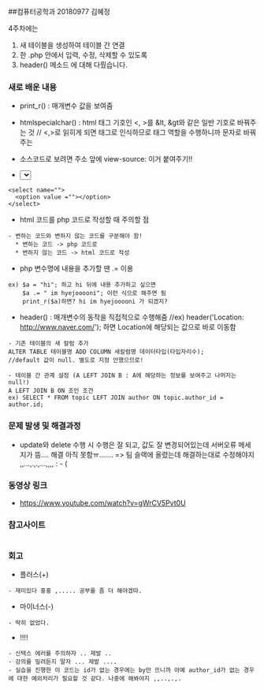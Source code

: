 ##컴퓨터공학과 20180977 김혜정

4주차에는 
1. 새 테이블을 생성하여 테이블 간 연결
2. 한 .php 안에서 입력, 수정, 삭제할 수 있도록
3. header() 메소드
에 대해 다뤘습니다.

### 새로 배운 내용
* print_r() : 매개변수 값을 보여줌
* htmlspecialchar() : html 태그 기호인 <, >를 &lt, &gt와 같은 일반 기호로 바꿔주는 것
// <,>로 읽히게 되면 태그로 인식하므로 태그 역할을 수행하니까 문자로 바꿔주는
* 소스코드로 보려면 주소 앞에 view-source: 이거 붙여주기!!

* <select> 태그
  
```
<select name="">
  <option value =""></option>
</select>
```

* html 코드를 php 코드로 작성할 때 주의할 점
```
- 변하는 코드와 변하지 않는 코드를 구분해야 함!
  * 변하는 코드 -> php 코드로
  * 변하지 않는 코드 -> html 코드로 작성
```

* php 변수명에 내용을 추가할 땐 .= 이용
```
ex) $a = "hi"; 하고 hi 뒤에 내용 추가하고 싶으면 
    $a .= " im hyejooooni"; 이런 식으로 해주면 됨 
    print_r($a)하면? hi im hyejooooni 가 되겠지?
```

* header() : 매개변수의 동작을 직접적으로 수행해줌
//ex) header('Location: http://www.naver.com/'); 하면 Location에 해당되는 값으로 바로 이동함

```
- 기존 테이블의 새 칼럼 추가
ALTER TABLE 테이블명 ADD COLUMN 새칼럼명 데이터타입(타입자리수);
//default 값이 null. 별도로 지정 안했으므로! 

- 테이블 간 관계 설정 (A LEFT JOIN B : A에 해당하는 정보를 보여주고 나머지는 null!)
A LEFT JOIN B ON 조인 조건
ex) SELECT * FROM topic LEFT JOIN author ON topic.author_id = author.id;
```

### 문제 발생 및 해결과정
- update와 delete 수행 시 수행은 잘 되고, 값도 잘 변경되어있는데 서버오류 메세지가 뜸.... 해결 아직 못함ㅠ.......
=> 팀 슬랙에 올렸는데 해결하는대로 수정해야지 ,,...,.,.,...,,,, : - (

### 동영상 링크
- https://www.youtube.com/watch?v=gWrCV5Pvt0U

### 참고사이트
```
```

### 회고

* 플러스(+)
```
- 재미있다 홍홍 ,..... 공부를 좀 더 해야겠따.
```

* 마이너스(-)
```
- 딱히 없었다.  
```

* !!!!
```
- 신텍스 에러를 주의하자 .. 제발 ..
- 강의를 밀려듣지 말자 ... 제발 ....
- 실습을 진행한 이 코드는 id가 없는 경우에는 by만 뜨니까 아예 author_id가 없는 경우에 대한 예외처리가 필요할 것 같다. 나중에 해봐야지 ,,..,.,. 
```
